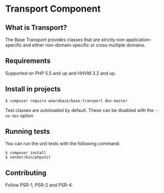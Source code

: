 Transport Component
===================

What is Transport?
------------------

The Base Transport provides classes that are strictly non-application-specific and either non-domain-specific or cross multiple domains.

Requirements
------------

Supported on PHP 5.5 and up and HHVM 3.2 and up.

Install in projects
-------------------

    $ composer require wearebase/base-transport dev-master

Test classes are autoloaded by default. These can be disabled with the `--no-dev` option

Running tests
-------------

You can run the unit tests with the following command:

    $ composer install
    $ vendor/bin/phpunit


Contributing
------------

Follow PSR-1, PSR-2 and PSR-4.
